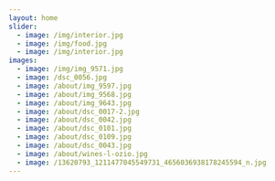 ```yaml
---
layout: home
slider:
  - image: /img/interior.jpg
  - image: /img/food.jpg
  - image: /img/interior.jpg
images:
  - image: /img/img_9571.jpg
  - image: /dsc_0056.jpg
  - image: /about/img_9597.jpg
  - image: /about/img_9568.jpg
  - image: /about/img_9643.jpg
  - image: /about/dsc_0017-2.jpg
  - image: /about/dsc_0042.jpg
  - image: /about/dsc_0101.jpg
  - image: /about/dsc_0109.jpg
  - image: /about/dsc_0043.jpg
  - image: /about/wines-l-ozio.jpg
  - image: /13620793_1211477045549731_4656036938178245594_n.jpg
---
```

